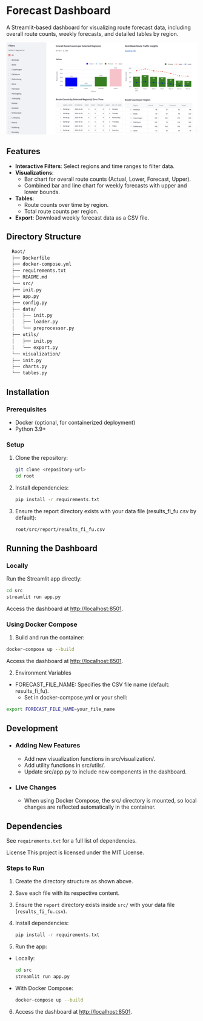 # Forecast Dashboard

A Streamlit-based dashboard for visualizing route forecast data, including overall route counts, weekly forecasts, and detailed tables by region.

![Alt text](./Dashboard.png)

## Features

- **Interactive Filters**: Select regions and time ranges to filter data.
- **Visualizations**:
  - Bar chart for overall route counts (Actual, Lower, Forecast, Upper).
  - Combined bar and line chart for weekly forecasts with upper and lower bounds.
- **Tables**:
  - Route counts over time by region.
  - Total route counts per region.
- **Export**: Download weekly forecast data as a CSV file.

## Directory Structure

```bash
  Root/
  ├── Dockerfile
  ├── docker-compose.yml
  ├── requirements.txt
  ├── README.md
  └── src/
  ├── init.py
  ├── app.py
  ├── config.py
  ├── data/
  │   ├── init.py
  │   ├── loader.py
  │   └── preprocessor.py
  ├── utils/
  │   ├── init.py
  │   └── export.py
  └── visualization/
  ├── init.py
  ├── charts.py
  └── tables.py
```

## Installation

### Prerequisites

- Docker (optional, for containerized deployment)
- Python 3.9+

### Setup

1. Clone the repository:

   ```bash
   git clone <repository-url>
   cd root
   ```

2. Install dependencies:

    ```bash
    pip install -r requirements.txt
    ```

3. Ensure the report directory exists with your data file (results_fi_fu.csv by default):

    ```bash
    root/src/report/results_fi_fu.csv
    ```

## Running the Dashboard

### Locally

Run the Streamlit app directly:

```bash
cd src
streamlit run app.py
```

Access the dashboard at <http://localhost:8501>.

### Using Docker Compose

1. Build and run the container:

```bash
docker-compose up --build
```

Access the dashboard at <http://localhost:8501>.

2. Environment Variables

- FORECAST_FILE_NAME: Specifies the CSV file name (default: results_fi_fu).
  - Set in docker-compose.yml or your shell:
  
```bash
export FORECAST_FILE_NAME=your_file_name
```

## Development

- ### Adding New Features

  - Add new visualization functions in src/visualization/.
  - Add utility functions in src/utils/.
  - Update src/app.py to include new components in the dashboard.

- ### Live Changes

  - When using Docker Compose, the src/ directory is mounted, so local changes are reflected automatically in the container.

## Dependencies

See `requirements.txt` for a full list of dependencies.

License
This project is licensed under the MIT License.

### Steps to Run

1. Create the directory structure as shown above.
2. Save each file with its respective content.
3. Ensure the `report` directory exists inside `src/` with your data file (`results_fi_fu.csv`).
4. Install dependencies:

   ```bash
   pip install -r requirements.txt
   ```

5. Run the app:

- Locally:

    ```bash
    cd src
    streamlit run app.py
    ```

- With Docker Compose:

    ```bash
    docker-compose up --build
    ```

6. Access the dashboard at <http://localhost:8501>.
